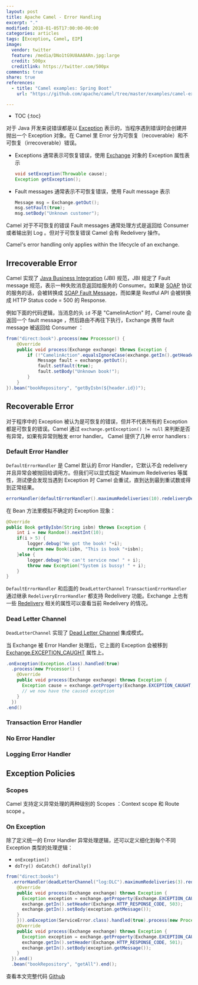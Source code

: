 ```yaml
---
layout: post
title: Apache Camel - Error Handling
excerpt: "."
modified: 2018-01-05T17:00:00-00:00
categories: articles
tags: [Exception, Camel, EIP]
image:
  vendor: twitter
  feature: /media/DNo1tG9U8AA8ARn.jpg:large
  credit: 500px
  creditlink: https://twitter.com/500px
comments: true
share: true
references:
  - title: "Camel examples: Spring Boot"
    url: "https://github.com/apache/camel/tree/master/examples/camel-example-spring-boot"

---
```


* TOC
{:toc}

对于 Java 开发来说错误都是以 [Exception][Exception] 表示的，当程序遇到错误时会创建并抛出一个 Exception 对象。在 Camel 里 Error 分为可恢复（recoverable）和不可恢复（irrecoverable）错误。

* Exceptions 通常表示可恢复错误，使用 [Exchange][Exchange] 对象的 Exception 属性表示
  ```java
  void setException(Throwable cause);
  Exception getException();
  ```
* Fault messages 通常表示不可恢复错误，使用 Fault message 表示
  ```java
  Message msg = Exchange.getOut();
  msg.setFault(true);
  msg.setBody("Unknown customer");
  ```

Camel 对于不可恢复的错误 Fault messages 通常处理方式是返回给 Consumer 或者输出到 Log 。但对于可恢复错误 Camel 会有 Redelivery 操作。

Camel's error handling only applies within the lifecycle of an exchange.

## Irrecoverable Error
Camel 实现了 [Java Business Integration][JBI] (JBI) 规范，JBI 规定了 Fault message 规范，表示一种失败消息返回给服务的 Consumer。如果是 [SOAP][SOAP] 协议的服务的话，会被转换成 [SOAP Fault Message][SOAP-Fault-Message]，而如果是 Restful API 会被转换成 HTTP Status code = 500 的 Response.

例如下面的代码逻辑，当消息的头 `id` 不是 "CamelinAction" 时，Camel route 会返回一个 fault message ，然后路由不再往下执行，Exchange 携带 fault message 被返回给 Consumer ：

```java
from("direct:book").process(new Processor() {
	@Override
	public void process(Exchange exchange) throws Exception {
		if (!"CamelinAction".equalsIgnoreCase(exchange.getIn().getHeader("id").toString())) {
			Message fault = exchange.getOut();
			fault.setFault(true);
			fault.setBody("Unknown book!");
		}
	}
}).bean("bookRepository", "getByIsbn(${header.id})");
```

## Recoverable Error
对于程序中的 Exception 被认为是可恢复的错误，但并不代表所有的 Exception 都是可恢复的错误。Camel 通过 `exchange.getException() != null` 来判断是否有异常，如果有异常则触发 error handler。 Camel 提供了几种 error handlers :

### Default Error Handler
`DefaultErrorHandler` 是 Camel 默认的 Error Handler，它默认不会 redelivery 并且异常会被抛回给调用方。但我们可以显式指定 Maximum Redeliveries 等属性，测试便会发现当遇到 Exception 时 Camel 会重试，直到达到最到重试数或得到正常结果。

```java
errorHandler(defaultErrorHandler().maximumRedeliveries(10).redeliveryDelay(100));
```

在 Bean 方法里模拟不确定的 Exception 现象：

```java
@Override
public Book getByIsbn(String isbn) throws Exception {
	int i = new Random().nextInt(10);
	if(i > 5) {
		logger.debug("We got the book! "+i);
		return new Book(isbn, "This is book "+isbn);
	}else {
		logger.debug("We can't service now! " + i);
		throw new Exception("System is bussy! " + i);
	}
}
```

`DefaultErrorHandler` 和后面的 `DeadLetterChannel` `TransactionErrorHandler` 通过继承 `RedeliveryErrorHandler` 都支持 Redelivery 功能。Exchange 上也有一些 [Redelivery](https://github.com/apache/camel/blob/master/camel-core/src/main/java/org/apache/camel/Exchange.java#L194-L198) 相关的属性可以查看当前 Redelivery 的情况。


### Dead Letter Channel

`DeadLetterChannel` 实现了 [Dead Letter Channel][Dead-Letter-Channel] 集成模式。

当 Exchange 被 Error Handler 处理后，它上面的 Exception 会被移到 [Exchange.EXCEPTION_CAUGHT][Exchange.EXCEPTION_CAUGHT] 属性上。

```java
.onException(Exception.class).handled(true)
  .process(new Processor() {
    @Override
    public void process(Exchange exchange) throws Exception {
      Exception cause = exchange.getProperty(Exchange.EXCEPTION_CAUGHT, Exception.class);
      // we now have the caused exception
    }
  })
.end()
```

### Transaction Error Handler

### No Error Handler

### Logging Error Handler

## Exception Policies

### Scopes
Camel 支持定义异常处理的两种级别的 Scopes ：Context scope 和 Route scope 。

### On Exception
除了定义统一的 Error Handler 异常处理逻辑，还可以定义细化到每个不同 Exception 类型的处理逻辑：

* `onException()`
* `doTry() doCatch() doFinally()`

```java
from("direct:books")
  .errorHandler(deadLetterChannel("log:DLC").maximumRedeliveries(3).redeliveryDelay(100).onPrepareFailure(new Processor() {
    @Override
    public void process(Exchange exchange) throws Exception {
      Exception exception = exchange.getProperty(Exchange.EXCEPTION_CAUGHT, Exception.class);
      exchange.getIn().setHeader(Exchange.HTTP_RESPONSE_CODE, 503);
      exchange.getIn().setBody(exception.getMessage());
    }
    })).onException(ServiceError.class).handled(true).process(new Processor() {
    @Override
    public void process(Exchange exchange) throws Exception {
      Exception exception = exchange.getProperty(Exchange.EXCEPTION_CAUGHT, Exception.class);
      exchange.getIn().setHeader(Exchange.HTTP_RESPONSE_CODE, 501);
      exchange.getIn().setBody(exception.getMessage());
    }
  }).end()
  .bean("bookRepository", "getAll").end();
```

查看本文完整代码 [Github](https://github.com/tiven-wang/EIP-Camel/tree/error-handling)



[JBI]:https://en.wikipedia.org/wiki/Java_Business_Integration
[SOAP]:https://en.wikipedia.org/wiki/SOAP
[SOAP-Fault-Message]:https://msdn.microsoft.com/en-us/library/ms189538(v=sql.105).aspx
[Dead-Letter-Channel]:http://www.enterpriseintegrationpatterns.com/patterns/messaging/DeadLetterChannel.html


[Exception]:https://docs.oracle.com/javase/7/docs/api/java/lang/Exception.html
[Exchange]:http://camel.apache.org/maven/current/camel-core/apidocs/org/apache/camel/Exchange.html
[Exchange.EXCEPTION_CAUGHT]:https://github.com/apache/camel/blob/master/camel-core/src/main/java/org/apache/camel/Exchange.java#L117
